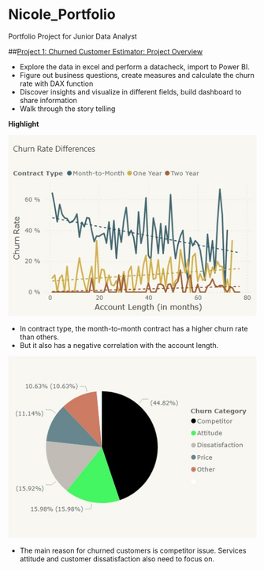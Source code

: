 # Nicole_Portfolio
Portfolio Project for Junior Data Analyst

##[Project 1: Churned Customer Estimator: Project Overview](https://app.powerbi.com/groups/280e3b60-7f1d-4aa7-aeb8-afcd59dd51ed/reports/d62b5161-aabb-44a7-a1b2-ad29eb586e62?ctid=0f2cb4ab-c953-45af-a925-c8886dd3fc0f&pbi_source=linkShare)
- Explore the data in excel and perform a datacheck, import to Power BI.
- Figure out business questions, create measures and calculate the churn rate with DAX function
- Discover insights and visualize in different fields, build dashboard to share information
- Walk through the story telling 

**Highlight**

![](https://github.com/sakiileung/Nicole_Portfolio/blob/main/Images/Picture2.jpg)

- In contract type, the month-to-month contract has a higher churn rate than others. 
- But it also has a negative correlation with the account length. 





![](https://github.com/sakiileung/Nicole_Portfolio/blob/main/Images/Picture1.jpg)

- The main reason for churned customers is competitor issue. Services attitude and customer dissatisfaction also need to focus on.



